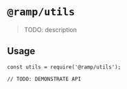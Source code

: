 # `@ramp/utils`

> TODO: description

## Usage

```
const utils = require('@ramp/utils');

// TODO: DEMONSTRATE API
```
